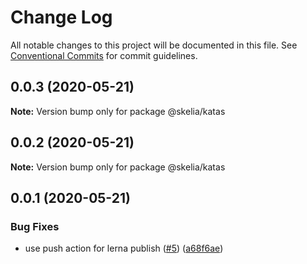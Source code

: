 # Change Log

All notable changes to this project will be documented in this file.
See [Conventional Commits](https://conventionalcommits.org) for commit guidelines.

## 0.0.3 (2020-05-21)

**Note:** Version bump only for package @skelia/katas





## 0.0.2 (2020-05-21)

**Note:** Version bump only for package @skelia/katas





## 0.0.1 (2020-05-21)


### Bug Fixes

* use push action for lerna publish ([#5](https://github.com/jerome-nelson/coding-dojo/issues/5)) ([a68f6ae](https://github.com/jerome-nelson/coding-dojo/commit/a68f6ae419cffa1e7d026f28d3a6f459b196aef5))
